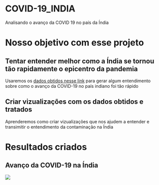 # COVID-19_INDIA
 Analisando o avanço da COVID 19 no país da Índia
# Nosso objetivo com esse projeto
 ## Tentar entender melhor como a Índia se tornou tão rapidamente o epicentro da pandemia
  Usaremos os <a href="https://www.kaggle.com/sudalairajkumar/covid19-in-india">dados obtidos nesse link</a> para gerar algum entendimento sobre como
  o avanço da COVID-19 no país indiano foi tão rápido
 ## Criar vizualizações com os dados obtidos e tratados
  Aprenderemos como criar vizualizações que nos ajudem a entender e transimitir o entendimento da contaminação na Índia
  
# Resultados criados
 ## Avanço da COVID-19 na Índia
  <img src="https://raw.githubusercontent.com/adriano06-tech/COVID-19_INDIA/main/output/confirmed/animation.gif"></img>
